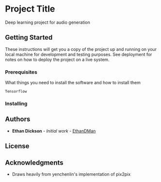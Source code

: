 # Project Title

Deep learning project for audio generation 

## Getting Started

These instructions will get you a copy of the project up and running on your local machine for development and testing purposes. See deployment for notes on how to deploy the project on a live system.

### Prerequisites

What things you need to install the software and how to install them

```
Tensorflow
```

### Installing

## Authors

* **Ethan Dickson** - *Initial work* - [EthanDMan](https://github.com/EthanDMan)


## License



## Acknowledgments

* Draws heavily from yenchenlin's implementation of pix2pix


